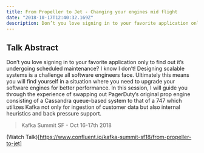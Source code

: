```yaml
---
title: From Propeller to Jet - Changing your engines mid flight
date: "2018-10-17T12:40:32.169Z"
description: Don’t you love signing in to your favorite application only to find out it’s undergoing scheduled maintenance? In this 2018 Kafka Summit talk, I will guide you through the experience of swapping out PagerDuty’s original prop engine consisting of a Cassandra queue-based system to that of a 747 which utilizes Kafka.
---
```


## Talk Abstract

Don’t you love signing in to your favorite application only to find out it’s undergoing scheduled maintenance? I know I don’t! Designing scalable systems is a challenge all software engineers face. Ultimately this means you will find yourself in a situation where you need to upgrade your software engines for better performance. In this session, I will guide you through the experience of swapping out PagerDuty’s original prop engine consisting of a Cassandra queue-based system to that of a 747 which utilizes Kafka not only for ingestion of customer data but also internal heuristics and back pressure support.

> Kafka Summit SF - Oct 16-17th 2018

(Watch Talk)[https://www.confluent.io/kafka-summit-sf18/from-propeller-to-jet]
